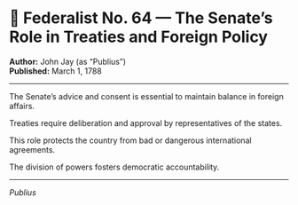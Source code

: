 # 📜 Federalist No. 64 — The Senate’s Role in Treaties and Foreign Policy

**Author:** John Jay (as “Publius”)  
**Published:** March 1, 1788

---

The Senate’s advice and consent is essential to maintain balance in foreign affairs.

Treaties require deliberation and approval by representatives of the states.

This role protects the country from bad or dangerous international agreements.

The division of powers fosters democratic accountability.

---

*Publius*

